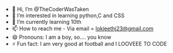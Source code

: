 - 👋 Hi, I’m @TheCoderWasTaken
- 👀 I’m interested in learning python,C and CSS
- 🌱 I’m currently learning 10th
- 📫 How to reach me - Via email = lokjeethj23@gmail.com
- 😄 Pronouns: I am a boy, so.... you know
- ⚡ Fun fact: I am very good at football and I LOOVEEE TO CODE

<!---
TheCoderWasTaken/TheCoderWasTaken is a ✨ special ✨ repository because its `README.md` (this file) appears on your GitHub profile.
You can click the Preview link to take a look at your changes.
--->
